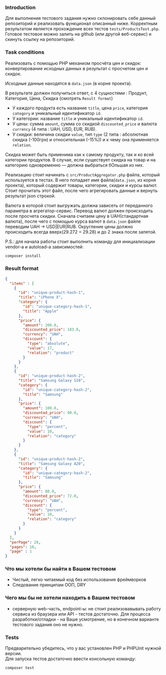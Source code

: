 ### Introduction
Для выполнения тестового задания нужно склонировать себе данный репозиторий и реализовать функционал описанный ниже.
Корректным результатом является прохождение всех тестов `tests/ProductsTest.php`. 
Готовое тестовое можно залить на github (или другой веб-сервис) и скинуть ссылку на репозиторий.

### Task conditions
Реализовать с помощью PHP механизм просчёта цен и скидок: конвертирование исходных данных в результат с просчетом цен и скидок.

Исходные данные находятся в `data.json` (в корне проекта).

В результате должен получиться ответ, с 4 сущностями : Продукт, Категория, Цена, Скидка (смотреть `Result format`)  

* У каждого продукта есть название `title`, цена `price`, категория `category` и уникальный идентификатор `id`.
* У категории: название `title` и уникальный идентификатор `id`.  
* У цены: сумма `amount`, сумма со скидкой `discounted_price` и валюта `currency` (4 типа : UAH, USD, EUR, RUB).
* У скидки: величина скидки `value`, тип `type` (2 типа : абсолютная скидка (-100грн) и относительная (-15%)) 
и к чему она применяется `relation`.
  
Скидка может быть применима как к самому продукту, так и ко всей категории продуктов. 
В случае, если существует скидка на товар и на категорию одновременно — должна выбраться бОльшая из них.  

Реализацию стоит начинать с `src/ProductAggregator.php` файла, который используется в тестах. 
В него попадает имя файла(`data.json`, из корня проекта), который содержит товары, категории, скидки и курсы валют. 
Стоит прочитать этот файл, после чего агрегировать данные и вернуть результат json строкой.

Валюта в которой стоит выгружать должна зависеть от переданного параметра в агрегатор-сервис.
Перевод валют должен происходить после просчета скидки. Сначала считаем цену в UAH(стандартная валюта), 
после чего с помощью курса валют в `data.json` файле переводим UAH -> USD|EUR|RUB. 
Округление цены должно происходить всегда вверх(29.272 = 29.28) и до 2 знака после запятой.

P.S.: для начала работы стоит выполнить команду для инициализации vendor-а и autoload-а зависимостей:
```bash
composer install
```

### Result format
```json
{
  "items" : [
    {
      "id": "unique-product-hash-1",
      "title": "iPhone X",
      "category": {
        "id": "unique-category-hash-1",
        "title": "Apple"
      },
      "price": {
        "amount": 200.0,
        "discounted_price": 183.0,
        "currency": "UAH",
        "discount": {
          "type": "absolute",
          "value": 17,
          "relation": "product"
        }
      }
    },
    {
      "id": "unique-product-hash-2",
      "title": "Samsung Galaxy S10",
      "category": {
        "id": "unique-category-hash-2",
        "title": "Samsung"
      },
      "price": {
        "amount": 100.0,
        "discounted_price": 90.0,
        "currency": "UAH",
        "discount": {
          "type": "percent",
          "value": 10,
          "relation": "category"
        }
      }
    },
    {
      "id": "unique-product-hash-2",
      "title": "Samsung Galaxy A20",
      "category": {
        "id": "unique-category-hash-2",
        "title": "Samsung"
      },
      "price": {
        "amount": 80.0,
        "discounted_price": 72.0,
        "currency": "UAH",
        "discount": {
          "type": "percent",
          "value": 10,
          "relation": "category"
        }
      }
    }
  ],
  "perPage": 20,
  "pages": 10,
  "page" : 1
}
```

### Что мы хотели бы найти в Вашем тестовом
* Чистый, легко читаемый код без использования фреймворков
* Следование принципам ООП, DRY

### Чего мы бы не хотели находить в Вашем тестовом
* серверную web-часть, endpoint-ы: не стоит реализовавывать работу сервиса из браузера или API - тестов достаточно. 
Для процесса разработки/отладки - на Ваше усмотрение, но в конечном варианте тестового задания оно не нужно.

### Tests
Предварительно убедитесь, что у вас установлен PHP и PHPUnit нужной версии.  
Для запуска тестов достаточно ввести консольную команду:
```bash
composer test
```